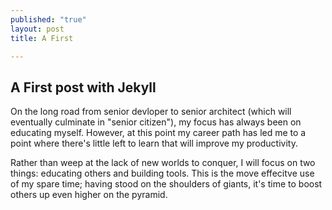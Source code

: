 ```yaml
---
published: "true"
layout: post
title: A First

---
```


## A First post with Jekyll

On the long road from senior devloper to senior architect (which will eventually culminate in "senior citizen"), my focus has always been on educating myself. However, at this point my career path has led me to a point where there's little left to learn that will improve my productivity.

Rather than weep at the lack of new worlds to conquer, I will focus on two things: educating others and building tools. This is the move effecitve use of my spare time; having stood on the shoulders of giants, it's time to boost others up even higher on the pyramid.
